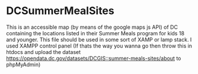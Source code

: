 # DCSummerMealSites

This is an accessible map (by means of the google maps js API) of DC containing the locations listed in their Summer Meals program for kids 18 and younger.
This file should be used in some sort of XAMP or lamp stack. I used XAMPP control panel (If thats the way you wanna go then throw this in htdocs and upload the dataset https://opendata.dc.gov/datasets/DCGIS::summer-meals-sites/about to phpMyAdmin)
